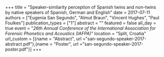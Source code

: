 +++
title = "Speaker-similarity perception of Spanish twins and non-twins by native speakers of Spanish, German and English"
date = 2017-07-11
authors = ["Eugenia San Segundo", "Almut Braun", "Vincent Hughes", "Paul Foulkes"]
publication_types = ["1"]
abstract = ""
featured = false
all_day = true
event = "*26th Annual Conference of the International Association for Forensic Phonetics and Acoustics (IAFPA)*"
location = "Split, Croatia" 
url_custom = [{name = "Abstract", url ="san-segundo-speaker-2017-abstract.pdf"},{name = "Poster", url ="san-segundo-speaker-2017-poster.pdf"}]
+++

